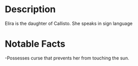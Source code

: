 # Description
Elira is the daughter of Callisto. She speaks in sign language

# Notable Facts
-Possesses curse that prevents her from touching the sun.